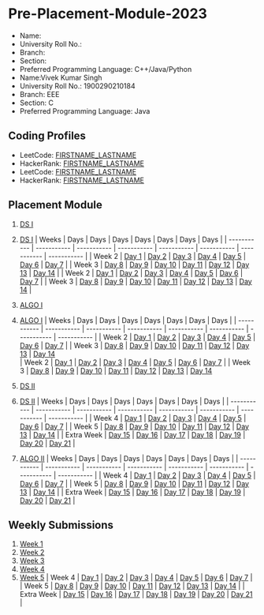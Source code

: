 # Pre-Placement-Module-2023

- Name: 
- University Roll No.:
- Branch:
- Section:
- Preferred Programming Language: C++/Java/Python
- Name:Vivek Kumar Singh 
- University Roll No.: 1900290210184
- Branch: EEE
- Section: C
- Preferred Programming Language: Java

## Coding Profiles
- LeetCode: [FIRSTNAME_LASTNAME](https://leetcode.com/YourLeetCodeUserName/)
- HackerRank: [FIRSTNAME_LASTNAME](https://www.hackerrank.com/HackerRankUserName)
- LeetCode: [FIRSTNAME_LASTNAME](https://leetcode.com/Vivek_Singh_2023/)
- HackerRank: [FIRSTNAME_LASTNAME](https://www.hackerrank.com/vivek_1923en1091)

## Placement Module
1. [DS I](https://github.com/YOURGITHUBUSERNAME/Pre-Placement-Module-2023/tree/main/DS%20I)
1. [DS I](https://github.com/Vivek459/Pre-Placement-Module-2023/tree/main/DS%20I)
    | Weeks | Days | Days | Days | Days | Days | Days | Days |
    | ----------- | ----------- | ----------- | ----------- | ----------- | ----------- | ----------- | ----------- | 
    | Week 2 | [Day 1](https://github.com/YOURGITHUBUSERNAME/Pre-Placement-Module-2023/tree/main/DS%20I/Day%201) | [Day 2](https://github.com/YOURGITHUBUSERNAME/Pre-Placement-Module-2023/tree/main/DS%20I/Day%202) | [Day 3](https://github.com/YOURGITHUBUSERNAME/Pre-Placement-Module-2023/tree/main/DS%20I/Day%203) | [Day 4](https://github.com/YOURGITHUBUSERNAME/Pre-Placement-Module-2023/tree/main/DS%20I/Day%204) | [Day 5](https://github.com/YOURGITHUBUSERNAME/Pre-Placement-Module-2023/tree/main/DS%20I/Day%205) | [Day 6](https://github.com/YOURGITHUBUSERNAME/Pre-Placement-Module-2023/tree/main/DS%20I/Day%206) | [Day 7](https://github.com/YOURGITHUBUSERNAME/Pre-Placement-Module-2023/tree/main/DS%20I/Day%207) |
    | Week 3 | [Day 8](https://github.com/YOURGITHUBUSERNAME/Pre-Placement-Module-2023/tree/main/DS%20I/Day%208) | [Day 9](https://github.com/YOURGITHUBUSERNAME/Pre-Placement-Module-2023/tree/main/DS%20I/Day%209) | [Day 10](https://github.com/YOURGITHUBUSERNAME/Pre-Placement-Module-2023/tree/main/DS%20I/Day%2010) | [Day 11](https://github.com/YOURGITHUBUSERNAME/Pre-Placement-Module-2023/tree/main/DS%20I/Day%2011) | [Day 12](https://github.com/YOURGITHUBUSERNAME/Pre-Placement-Module-2023/tree/main/DS%20I/Day%2012) | [Day 13](https://github.com/YOURGITHUBUSERNAME/Pre-Placement-Module-2023/tree/main/DS%20I/Day%2013) | [Day 14](https://github.com/YOURGITHUBUSERNAME/Pre-Placement-Module-2023/tree/main/DS%20I/Day%2014) |
    | Week 2 | [Day 1](https://github.com/Vivek459/Pre-Placement-Module-2023/tree/main/DS%20I/Day%201) | [Day 2](https://github.com/Vivek459/Pre-Placement-Module-2023/tree/main/DS%20I/Day%202) | [Day 3](https://github.com/Vivek459/Pre-Placement-Module-2023/tree/main/DS%20I/Day%203) | [Day 4](https://github.com/Vivek459/Pre-Placement-Module-2023/tree/main/DS%20I/Day%204) | [Day 5](https://github.com/Vivek459/Pre-Placement-Module-2023/tree/main/DS%20I/Day%205) | [Day 6](https://github.com/Vivek459/Pre-Placement-Module-2023/tree/main/DS%20I/Day%206) | [Day 7](https://github.com/Vivek459/Pre-Placement-Module-2023/tree/main/DS%20I/Day%207) |
    | Week 3 | [Day 8](https://github.com/Vivek459/Pre-Placement-Module-2023/tree/main/DS%20I/Day%208) | [Day 9](https://github.com/Vivek459/Pre-Placement-Module-2023/tree/main/DS%20I/Day%209) | [Day 10](https://github.com/Vivek459/Pre-Placement-Module-2023/tree/main/DS%20I/Day%2010) | [Day 11](https://github.com/Vivek459/Pre-Placement-Module-2023/tree/main/DS%20I/Day%2011) | [Day 12](https://github.com/Vivek459/Pre-Placement-Module-2023/tree/main/DS%20I/Day%2012) | [Day 13](https://github.com/Vivek459/Pre-Placement-Module-2023/tree/main/DS%20I/Day%2013) | [Day 14](https://github.com/Vivek459/Pre-Placement-Module-2023/tree/main/DS%20I/Day%2014) |

2. [ALGO I](https://github.com/YOURGITHUBUSERNAME/Pre-Placement-Module-2023/tree/main/ALGO%20I)
2. [ALGO I](https://github.com/Vivek459/Pre-Placement-Module-2023/tree/main/ALGO%20I)
    | Weeks | Days | Days | Days | Days | Days | Days | Days |
    | ----------- | ----------- | ----------- | ----------- | ----------- | ----------- | ----------- | ----------- |
    | Week 2 | [Day 1](https://github.com/YOURGITHUBUSERNAME/Pre-Placement-Module-2023/tree/main/ALGO%20I/Day%201) | [Day 2](https://github.com/YOURGITHUBUSERNAME/Pre-Placement-Module-2023/tree/main/ALGO%20I/Day%202) | [Day 3](https://github.com/YOURGITHUBUSERNAME/Pre-Placement-Module-2023/tree/main/ALGO%20I/Day%203) | [Day 4](https://github.com/YOURGITHUBUSERNAME/Pre-Placement-Module-2023/tree/main/ALGO%20I/Day%204) | [Day 5](https://github.com/YOURGITHUBUSERNAME/Pre-Placement-Module-2023/tree/main/ALGO%20I/Day%205) | [Day 6](https://github.com/YOURGITHUBUSERNAME/Pre-Placement-Module-2023/tree/main/ALGO%20I/Day%206) | [Day 7](https://github.com/YOURGITHUBUSERNAME/Pre-Placement-Module-2023/tree/main/ALGO%20I/Day%207) |
    | Week 3 | [Day 8](https://github.com/YOURGITHUBUSERNAME/Pre-Placement-Module-2023/tree/main/ALGO%20I/Day%208) | [Day 9](https://github.com/YOURGITHUBUSERNAME/Pre-Placement-Module-2023/tree/main/ALGO%20I/Day%209) | [Day 10](https://github.com/YOURGITHUBUSERNAME/Pre-Placement-Module-2023/tree/main/ALGO%20I/Day%2010) | [Day 11](https://github.com/YOURGITHUBUSERNAME/Pre-Placement-Module-2023/tree/main/ALGO%20I/Day%2011) | [Day 12](https://github.com/YOURGITHUBUSERNAME/Pre-Placement-Module-2023/tree/main/ALGO%20I/Day%2012) | [Day 13](https://github.com/YOURGITHUBUSERNAME/Pre-Placement-Module-2023/tree/main/ALGO%20I/Day%2013) | [Day 14](https://github.com/YOURGITHUBUSERNAME/Pre-Placement-Module-2023/tree/main/ALGO%20I/Day%2014)  
    | Week 2 | [Day 1](https://github.com/Vivek459/Pre-Placement-Module-2023/tree/main/ALGO%20I/Day%201) | [Day 2](https://github.com/Vivek459/Pre-Placement-Module-2023/tree/main/ALGO%20I/Day%202) | [Day 3](https://github.com/Vivek459/Pre-Placement-Module-2023/tree/main/ALGO%20I/Day%203) | [Day 4](https://github.com/Vivek459/Pre-Placement-Module-2023/tree/main/ALGO%20I/Day%204) | [Day 5](https://github.com/Vivek459/Pre-Placement-Module-2023/tree/main/ALGO%20I/Day%205) | [Day 6](https://github.com/Vivek459/Pre-Placement-Module-2023/tree/main/ALGO%20I/Day%206) | [Day 7](https://github.com/Vivek459/Pre-Placement-Module-2023/tree/main/ALGO%20I/Day%207) |
    | Week 3 | [Day 8](https://github.com/Vivek459/Pre-Placement-Module-2023/tree/main/ALGO%20I/Day%208) | [Day 9](https://github.com/Vivek459/Pre-Placement-Module-2023/tree/main/ALGO%20I/Day%209) | [Day 10](https://github.com/Vivek459/Pre-Placement-Module-2023/tree/main/ALGO%20I/Day%2010) | [Day 11](https://github.com/Vivek459/Pre-Placement-Module-2023/tree/main/ALGO%20I/Day%2011) | [Day 12](https://github.com/Vivek459/Pre-Placement-Module-2023/tree/main/ALGO%20I/Day%2012) | [Day 13](https://github.com/Vivek459/Pre-Placement-Module-2023/tree/main/ALGO%20I/Day%2013) | [Day 14](https://github.com/Vivek459/Pre-Placement-Module-2023/tree/main/ALGO%20I/Day%2014)  

3. [DS II](https://github.com/YOURGITHUBUSERNAME/Pre-Placement-Module-2023/tree/main/DS%20II)
3. [DS II](https://github.com/Vivek459/Pre-Placement-Module-2023/tree/main/DS%20II)
    | Weeks | Days | Days | Days | Days | Days | Days | Days |
    | ----------- | ----------- | ----------- | ----------- | ----------- | ----------- | ----------- | ----------- |
    | Week 4 | [Day 1](https://github.com/YOURGITHUBUSERNAME/Pre-Placement-Module-2023/tree/main/DS%20II/Day%201) | [Day 2](https://github.com/YOURGITHUBUSERNAME/Pre-Placement-Module-2023/tree/main/DS%20II/Day%202) | [Day 3](https://github.com/YOURGITHUBUSERNAME/Pre-Placement-Module-2023/tree/main/DS%20II/Day%203) | [Day 4](https://github.com/YOURGITHUBUSERNAME/Pre-Placement-Module-2023/tree/main/DS%20II/Day%204) | [Day 5](https://github.com/YOURGITHUBUSERNAME/Pre-Placement-Module-2023/tree/main/DS%20II/Day%205) | [Day 6](https://github.com/YOURGITHUBUSERNAME/Pre-Placement-Module-2023/tree/main/DS%20II/Day%206) | [Day 7](https://github.com/YOURGITHUBUSERNAME/Pre-Placement-Module-2023/tree/main/DS%20II/Day%207) | 
    | Week 5 | [Day 8](https://github.com/YOURGITHUBUSERNAME/Pre-Placement-Module-2023/tree/main/DS%20II/Day%208) | [Day 9](https://github.com/YOURGITHUBUSERNAME/Pre-Placement-Module-2023/tree/main/DS%20II/Day%209) | [Day 10](https://github.com/YOURGITHUBUSERNAME/Pre-Placement-Module-2023/tree/main/DS%20II/Day%2010) | [Day 11](https://github.com/YOURGITHUBUSERNAME/Pre-Placement-Module-2023/tree/main/DS%20II/Day%2011) | [Day 12](https://github.com/YOURGITHUBUSERNAME/Pre-Placement-Module-2023/tree/main/DS%20II/Day%2012) | [Day 13](https://github.com/YOURGITHUBUSERNAME/Pre-Placement-Module-2023/tree/main/DS%20II/Day%2013) | [Day 14](https://github.com/YOURGITHUBUSERNAME/Pre-Placement-Module-2023/tree/main/DS%20II/Day%2014) |
    | Extra Week | [Day 15](https://github.com/YOURGITHUBUSERNAME/Pre-Placement-Module-2023/tree/main/DS%20II/Day%2015) | [Day 16](https://github.com/YOURGITHUBUSERNAME/Pre-Placement-Module-2023/tree/main/DS%20II/Day%2016) | [Day 17](https://github.com/YOURGITHUBUSERNAME/Pre-Placement-Module-2023/tree/main/DS%20II/Day%2017) | [Day 18](https://github.com/YOURGITHUBUSERNAME/Pre-Placement-Module-2023/tree/main/DS%20II/Day%2018) | [Day 19](https://github.com/YOURGITHUBUSERNAME/Pre-Placement-Module-2023/tree/main/DS%20II/Day%2019) | [Day 20](https://github.com/YOURGITHUBUSERNAME/Pre-Placement-Module-2023/tree/main/DS%20II/Day%2020) | [Day 21](https://github.com/YOURGITHUBUSERNAME/Pre-Placement-Module-2023/tree/main/DS%20II/Day%2021) |

4. [ALGO II](https://github.com/YOURGITHUBUSERNAME/Pre-Placement-Module-2023/tree/main/ALGO%20II)
    | Weeks | Days | Days | Days | Days | Days | Days | Days |
    | ----------- | ----------- | ----------- | ----------- | ----------- | ----------- | ----------- | ----------- |
    | Week 4 | [Day 1](https://github.com/YOURGITHUBUSERNAME/Pre-Placement-Module-2023/tree/main/ALGO%20II/Day%201) | [Day 2](https://github.com/YOURGITHUBUSERNAME/Pre-Placement-Module-2023/tree/main/ALGO%20II/Day%202) | [Day 3](https://github.com/YOURGITHUBUSERNAME/Pre-Placement-Module-2023/tree/main/ALGO%20II/Day%203) | [Day 4](https://github.com/YOURGITHUBUSERNAME/Pre-Placement-Module-2023/tree/main/ALGO%20II/Day%204) | [Day 5](https://github.com/YOURGITHUBUSERNAME/Pre-Placement-Module-2023/tree/main/ALGO%20II/Day%205) | [Day 6](https://github.com/YOURGITHUBUSERNAME/Pre-Placement-Module-2023/tree/main/ALGO%20II/Day%206) | [Day 7](https://github.com/YOURGITHUBUSERNAME/Pre-Placement-Module-2023/tree/main/ALGO%20II/Day%207) |
    | Week 5 | [Day 8](https://github.com/YOURGITHUBUSERNAME/Pre-Placement-Module-2023/tree/main/ALGO%20II/Day%208) | [Day 9](https://github.com/YOURGITHUBUSERNAME/Pre-Placement-Module-2023/tree/main/ALGO%20II/Day%209) | [Day 10](https://github.com/YOURGITHUBUSERNAME/Pre-Placement-Module-2023/tree/main/ALGO%20II/Day%2010) | [Day 11](https://github.com/YOURGITHUBUSERNAME/Pre-Placement-Module-2023/tree/main/ALGO%20II/Day%2011) | [Day 12](https://github.com/YOURGITHUBUSERNAME/Pre-Placement-Module-2023/tree/main/ALGO%20II/Day%2012) | [Day 13](https://github.com/YOURGITHUBUSERNAME/Pre-Placement-Module-2023/tree/main/ALGO%20II/Day%2013) | [Day 14](https://github.com/YOURGITHUBUSERNAME/Pre-Placement-Module-2023/tree/main/ALGO%20II/Day%2014) |
    | Extra Week | [Day 15](https://github.com/YOURGITHUBUSERNAME/Pre-Placement-Module-2023/tree/main/ALGO%20II/Day%2015) | [Day 16](https://github.com/YOURGITHUBUSERNAME/Pre-Placement-Module-2023/tree/main/ALGO%20II/Day%2016) | [Day 17](https://github.com/YOURGITHUBUSERNAME/Pre-Placement-Module-2023/tree/main/ALGO%20II/Day%2017) | [Day 18](https://github.com/YOURGITHUBUSERNAME/Pre-Placement-Module-2023/tree/main/ALGO%20II/Day%2018) | [Day 19](https://github.com/YOURGITHUBUSERNAME/Pre-Placement-Module-2023/tree/main/ALGO%20II/Day%2019) | [Day 20](https://github.com/YOURGITHUBUSERNAME/Pre-Placement-Module-2023/tree/main/ALGO%20II/Day%2020) | [Day 21](https://github.com/YOURGITHUBUSERNAME/Pre-Placement-Module-2023/tree/main/ALGO%20II/Day%2021) |

## Weekly Submissions
1. [Week 1](https://github.com/YOURGITHUBUSERNAME/Pre-Placement-Module-2023/tree/main/Weekly%20Submissions/Week%201)
2. [Week 2](https://github.com/YOURGITHUBUSERNAME/Pre-Placement-Module-2023/tree/main/Weekly%20Submissions/Week%202)
3. [Week 3](https://github.com/YOURGITHUBUSERNAME/Pre-Placement-Module-2023/tree/main/Weekly%20Submissions/Week%203)
4. [Week 4](https://github.com/YOURGITHUBUSERNAME/Pre-Placement-Module-2023/tree/main/Weekly%20Submissions/Week%204)
5. [Week 5](https://github.com/YOURGITHUBUSERNAME/Pre-Placement-Module-2023/tree/main/Weekly%20Submissions/Week%205)
    | Week 4 | [Day 1](https://github.com/Vivek459/Pre-Placement-Module-2023/tree/main/DS%20II/Day%201) | [Day 2](https://github.com/Vivek459/Pre-Placement-Module-2023/tree/main/DS%20II/Day%202) | [Day 3](https://github.com/Vivek459/Pre-Placement-Module-2023/tree/main/DS%20II/Day%203) | [Day 4](https://github.com/Vivek459/Pre-Placement-Module-2023/tree/main/DS%20II/Day%204) | [Day 5](https://github.com/Vivek459/Pre-Placement-Module-2023/tree/main/DS%20II/Day%205) | [Day 6](https://github.com/Vivek459/Pre-Placement-Module-2023/tree/main/DS%20II/Day%206) | [Day 7](https://github.com/Vivek459/Pre-Placement-Module-2023/tree/main/DS%20II/Day%207) | 
    | Week 5 | [Day 8](https://github.com/Vivek459/Pre-Placement-Module-2023/tree/main/DS%20II/Day%208) | [Day 9](https://github.com/Vivek459/Pre-Placement-Module-2023/tree/main/DS%20II/Day%209) | [Day 10](https://github.com/Vivek459/Pre-Placement-Module-2023/tree/main/DS%20II/Day%2010) | [Day 11](https://github.com/Vivek459/Pre-Placement-Module-2023/tree/main/DS%20II/Day%2011) | [Day 12](https://github.com/Vivek459/Pre-Placement-Module-2023/tree/main/DS%20II/Day%2012) | [Day 13](https://github.com/Vivek459/Pre-Placement-Module-2023/tree/main/DS%20II/Day%2013) | [Day 14](https://github.com/Vivek459/Pre-Placement-Module-2023/tree/main/DS%20II/Day%2014) |
    | Extra Week | [Day 15](https://github.com/Vivek459/Pre-Placement-Module-2023/tree/main/DS%20II/Day%2015) | [Day 16](https://github.com/Vivek459/Pre-Placement-Module-2023/tree/main/DS%20II/Day%2016) | [Day 17](https://github.com/Vivek459/Pre-Placement-Module-2023/tree/main/DS%20II/Day%2017) | [Day 18](https://github.com/Vivek459/Pre-Placement-Module-2023/tree/main/DS%20II/Day%2018) | [Day 19](https://github.com/Vivek459/Pre-Placement-Module-2023/tree/main/DS%20II/Day%2019) | [Day 20](https://github.com/Vivek459/Pre-Placement-Module-2023/tree/main/DS%20II/Day%2020) | [Day 21](https://github.com/Vivek459/Pre-Placement-Module-2023/tree/main/DS%20II/Day%2021) |
